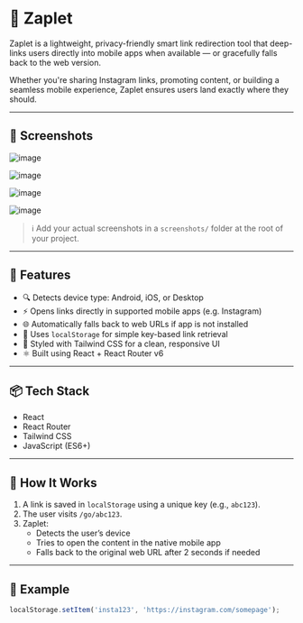 <!-- 
GitHub Description:
🔗 Zaplet – Smart deep linking with device detection and graceful fallback to web, built in React.
-->

# 🔗 Zaplet

Zaplet is a lightweight, privacy-friendly smart link redirection tool that deep-links users directly into mobile apps when available — or gracefully falls back to the web version.

Whether you're sharing Instagram links, promoting content, or building a seamless mobile experience, Zaplet ensures users land exactly where they should.

---

## 📸 Screenshots

![image](https://github.com/user-attachments/assets/f6336780-e907-4108-bd13-f2880cdf5dbf)

![image](https://github.com/user-attachments/assets/cb441c9d-65ee-4ac8-825d-a6d641bec93a)

![image](https://github.com/user-attachments/assets/15f9f33d-cbf8-4834-8593-970d7c606fdc)

![image](https://github.com/user-attachments/assets/9b90ceeb-f761-4bcb-987d-d022080b8fae)


> ℹ️ Add your actual screenshots in a `screenshots/` folder at the root of your project.

---

## 🚀 Features

- 🔍 Detects device type: Android, iOS, or Desktop
- ⚡ Opens links directly in supported mobile apps (e.g. Instagram)
- 🌐 Automatically falls back to web URLs if app is not installed
- 🧠 Uses `localStorage` for simple key-based link retrieval
- 🎨 Styled with Tailwind CSS for a clean, responsive UI
- ⚛️ Built using React + React Router v6

---

## 📦 Tech Stack

- React
- React Router
- Tailwind CSS
- JavaScript (ES6+)

---

## 🔧 How It Works

1. A link is saved in `localStorage` using a unique key (e.g., `abc123`).
2. The user visits `/go/abc123`.
3. Zaplet:
   - Detects the user’s device
   - Tries to open the content in the native mobile app
   - Falls back to the original web URL after 2 seconds if needed

---

## 🧪 Example

```js
localStorage.setItem('insta123', 'https://instagram.com/somepage');
